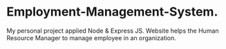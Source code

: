 # Employment-Management-System.
My personal project applied Node & Express JS. 
Website helps the Human Resource Manager to manage employee in an organization.

